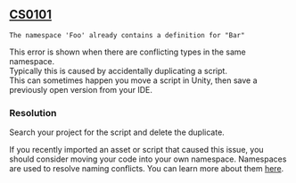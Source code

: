 ## [CS0101](https://docs.microsoft.com/en-us/dotnet/csharp/misc/cs0101)

```
The namespace 'Foo' already contains a definition for "Bar"
```


This error is shown when there are conflicting types in the same namespace.  
Typically this is caused by accidentally duplicating a script.  
This can sometimes happen you move a script in Unity, then save a previously open version from your IDE.

### Resolution
Search your project for the script and delete the duplicate.  

If you recently imported an asset or script that caused this issue, you should consider moving your code into your own namespace. Namespaces are used to resolve naming conflicts.
You can learn more about them [here](https://docs.microsoft.com/en-us/dotnet/csharp/fundamentals/types/namespaces).